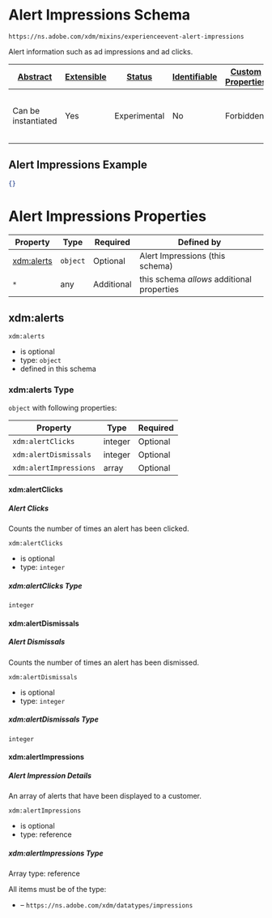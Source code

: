
# Alert Impressions Schema

```
https://ns.adobe.com/xdm/mixins/experienceevent-alert-impressions
```

Alert information such as ad impressions and ad clicks. 

| [Abstract](../../../../abstract.md) | [Extensible](../../../../extensions.md) | [Status](../../../../status.md) | [Identifiable](../../../../id.md) | [Custom Properties](../../../../extensions.md) | [Additional Properties](../../../../extensions.md) | Defined In |
|-------------------------------------|-----------------------------------------|---------------------------------|-----------------------------------|------------------------------------------------|----------------------------------------------------|------------|
| Can be instantiated | Yes | Experimental | No | Forbidden | Permitted | [mixins/experience-event/industry-verticals/experienceevent-alert-impressions.schema.json](mixins/experience-event/industry-verticals/experienceevent-alert-impressions.schema.json) |

## Alert Impressions Example
```json
{}
```

# Alert Impressions Properties

| Property | Type | Required | Defined by |
|----------|------|----------|------------|
| [xdm:alerts](#xdmalerts) | `object` | Optional | Alert Impressions (this schema) |
| `*` | any | Additional | this schema *allows* additional properties |

## xdm:alerts


`xdm:alerts`
* is optional
* type: `object`
* defined in this schema

### xdm:alerts Type


`object` with following properties:


| Property | Type | Required |
|----------|------|----------|
| `xdm:alertClicks`| integer | Optional |
| `xdm:alertDismissals`| integer | Optional |
| `xdm:alertImpressions`| array | Optional |



#### xdm:alertClicks
##### Alert Clicks

Counts the number of times an alert has been clicked.

`xdm:alertClicks`
* is optional
* type: `integer`

##### xdm:alertClicks Type


`integer`








#### xdm:alertDismissals
##### Alert Dismissals

Counts the number of times an alert has been dismissed.

`xdm:alertDismissals`
* is optional
* type: `integer`

##### xdm:alertDismissals Type


`integer`








#### xdm:alertImpressions
##### Alert Impression Details

An array of alerts that have been displayed to a customer.

`xdm:alertImpressions`
* is optional
* type: reference


##### xdm:alertImpressions Type


Array type: reference

All items must be of the type:
* []() – `https://ns.adobe.com/xdm/datatypes/impressions`












